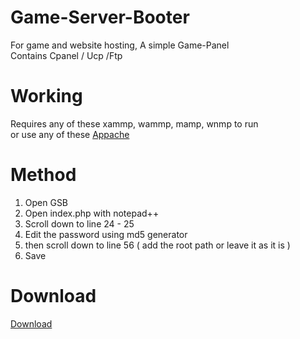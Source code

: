 # Game-Server-Booter
For game and website hosting, A simple Game-Panel<br>
Contains Cpanel / Ucp /Ftp

# Working
Requires any of these xammp, wammp, mamp, wnmp to run<br>
or use any of these <a href="https://merabheja.com/alternatives-of-xampp-server/">Appache</a>

# Method
1. Open GSB
2. Open index.php with notepad++
3. Scroll down to line 24 - 25
4. Edit the password using md5 generator
5. then scroll down to line 56 ( add the root path or leave it as it is )
6. Save

# Download
 <a href="https://github.com/MEGAMINDMK/Game-Server-Booter/releases">Download</a>
